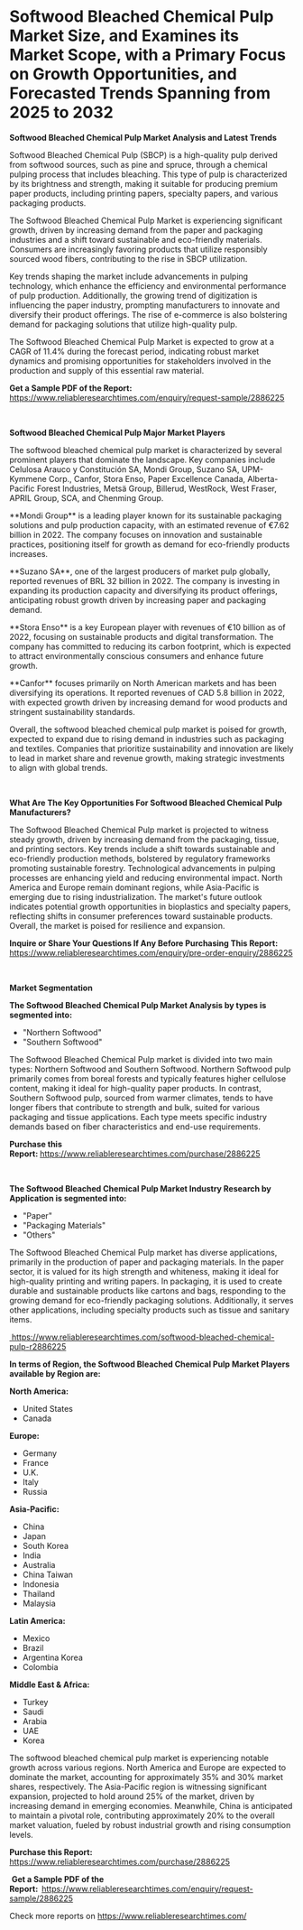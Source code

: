 <p><h1>Softwood Bleached Chemical Pulp Market Size, and Examines its Market Scope, with a Primary Focus on Growth Opportunities, and Forecasted Trends Spanning from 2025 to 2032</h1></p><p><strong>Softwood Bleached Chemical Pulp Market Analysis and Latest Trends</strong></p>
<p><p>Softwood Bleached Chemical Pulp (SBCP) is a high-quality pulp derived from softwood sources, such as pine and spruce, through a chemical pulping process that includes bleaching. This type of pulp is characterized by its brightness and strength, making it suitable for producing premium paper products, including printing papers, specialty papers, and various packaging products. </p><p>The Softwood Bleached Chemical Pulp Market is experiencing significant growth, driven by increasing demand from the paper and packaging industries and a shift toward sustainable and eco-friendly materials. Consumers are increasingly favoring products that utilize responsibly sourced wood fibers, contributing to the rise in SBCP utilization.</p><p>Key trends shaping the market include advancements in pulping technology, which enhance the efficiency and environmental performance of pulp production. Additionally, the growing trend of digitization is influencing the paper industry, prompting manufacturers to innovate and diversify their product offerings. The rise of e-commerce is also bolstering demand for packaging solutions that utilize high-quality pulp. </p><p>The Softwood Bleached Chemical Pulp Market is expected to grow at a CAGR of 11.4% during the forecast period, indicating robust market dynamics and promising opportunities for stakeholders involved in the production and supply of this essential raw material.</p></p>
<p><strong>Get a Sample PDF of the Report:&nbsp;</strong> <a href="https://www.reliableresearchtimes.com/enquiry/request-sample/2886225?utm_campaign=2454&utm_medium=2&utm_source=Github&utm_content=ia&utm_term=13032025&utm_id=softwood-bleached-chemical-pulp">https://www.reliableresearchtimes.com/enquiry/request-sample/2886225</a></p>
<p>&nbsp;</p>
<p><strong>Softwood Bleached Chemical Pulp Major Market Players</strong></p>
<p><p>The softwood bleached chemical pulp market is characterized by several prominent players that dominate the landscape. Key companies include Celulosa Arauco y Constitución SA, Mondi Group, Suzano SA, UPM-Kymmene Corp., Canfor, Stora Enso, Paper Excellence Canada, Alberta-Pacific Forest Industries, Metsä Group, Billerud, WestRock, West Fraser, APRIL Group, SCA, and Chenming Group.</p><p>**Mondi Group** is a leading player known for its sustainable packaging solutions and pulp production capacity, with an estimated revenue of €7.62 billion in 2022. The company focuses on innovation and sustainable practices, positioning itself for growth as demand for eco-friendly products increases.</p><p>**Suzano SA**, one of the largest producers of market pulp globally, reported revenues of BRL 32 billion in 2022. The company is investing in expanding its production capacity and diversifying its product offerings, anticipating robust growth driven by increasing paper and packaging demand.</p><p>**Stora Enso** is a key European player with revenues of €10 billion as of 2022, focusing on sustainable products and digital transformation. The company has committed to reducing its carbon footprint, which is expected to attract environmentally conscious consumers and enhance future growth.</p><p>**Canfor** focuses primarily on North American markets and has been diversifying its operations. It reported revenues of CAD 5.8 billion in 2022, with expected growth driven by increasing demand for wood products and stringent sustainability standards.</p><p>Overall, the softwood bleached chemical pulp market is poised for growth, expected to expand due to rising demand in industries such as packaging and textiles. Companies that prioritize sustainability and innovation are likely to lead in market share and revenue growth, making strategic investments to align with global trends.</p></p>
<p>&nbsp;</p>
<p><strong>What Are The Key Opportunities For Softwood Bleached Chemical Pulp Manufacturers?</strong></p>
<p><p>The Softwood Bleached Chemical Pulp market is projected to witness steady growth, driven by increasing demand from the packaging, tissue, and printing sectors. Key trends include a shift towards sustainable and eco-friendly production methods, bolstered by regulatory frameworks promoting sustainable forestry. Technological advancements in pulping processes are enhancing yield and reducing environmental impact. North America and Europe remain dominant regions, while Asia-Pacific is emerging due to rising industrialization. The market's future outlook indicates potential growth opportunities in bioplastics and specialty papers, reflecting shifts in consumer preferences toward sustainable products. Overall, the market is poised for resilience and expansion.</p></p>
<p><strong>Inquire or Share Your Questions If Any Before Purchasing This Report:</strong> <a href="https://www.reliableresearchtimes.com/enquiry/pre-order-enquiry/2886225?utm_campaign=2454&utm_medium=2&utm_source=Github&utm_content=ia&utm_term=13032025&utm_id=softwood-bleached-chemical-pulp">https://www.reliableresearchtimes.com/enquiry/pre-order-enquiry/2886225</a></p>
<p>&nbsp;</p>
<p><strong>Market Segmentation</strong></p>
<p><strong>The Softwood Bleached Chemical Pulp Market Analysis by types is segmented into:</strong></p>
<p><ul><li>"Northern Softwood"</li><li>"Southern Softwood"</li></ul></p>
<p><p>The Softwood Bleached Chemical Pulp market is divided into two main types: Northern Softwood and Southern Softwood. Northern Softwood pulp primarily comes from boreal forests and typically features higher cellulose content, making it ideal for high-quality paper products. In contrast, Southern Softwood pulp, sourced from warmer climates, tends to have longer fibers that contribute to strength and bulk, suited for various packaging and tissue applications. Each type meets specific industry demands based on fiber characteristics and end-use requirements.</p></p>
<p><strong>Purchase this Report:&nbsp;</strong><a href="https://www.reliableresearchtimes.com/purchase/2886225?utm_campaign=2454&utm_medium=2&utm_source=Github&utm_content=ia&utm_term=13032025&utm_id=softwood-bleached-chemical-pulp">https://www.reliableresearchtimes.com/purchase/2886225</a></p>
<p>&nbsp;</p>
<p><strong>The Softwood Bleached Chemical Pulp Market Industry Research by Application is segmented into:</strong></p>
<p><ul><li>"Paper"</li><li>"Packaging Materials"</li><li>"Others"</li></ul></p>
<p><p>The Softwood Bleached Chemical Pulp market has diverse applications, primarily in the production of paper and packaging materials. In the paper sector, it is valued for its high strength and whiteness, making it ideal for high-quality printing and writing papers. In packaging, it is used to create durable and sustainable products like cartons and bags, responding to the growing demand for eco-friendly packaging solutions. Additionally, it serves other applications, including specialty products such as tissue and sanitary items.</p></p>
<p><a href="https://www.reliableresearchtimes.com/softwood-bleached-chemical-pulp-r2886225?utm_campaign=2454&utm_medium=2&utm_source=Github&utm_content=ia&utm_term=13032025&utm_id=softwood-bleached-chemical-pulp">&nbsp;https://www.reliableresearchtimes.com/softwood-bleached-chemical-pulp-r2886225</a></p>
<p><strong>In terms of Region, the Softwood Bleached Chemical Pulp Market Players available by Region are:</strong></p>
<p>
    <p> <strong> North America: </strong>
        <ul>
            <li>United States</li>
            <li>Canada</li>
        </ul>
        </p> 
    <p> <strong> Europe: </strong>
        <ul>
            <li>Germany</li>
            <li>France</li>
            <li>U.K.</li>
            <li>Italy</li>
            <li>Russia</li>
        </ul>
        </p> 
    <p> <strong> Asia-Pacific: </strong>
        <ul>
            <li>China</li>
            <li>Japan</li>
            <li>South Korea</li>
            <li>India</li>
            <li>Australia</li>
            <li>China Taiwan</li>
            <li>Indonesia</li>
            <li>Thailand</li>
            <li>Malaysia</li>
        </ul>
        </p> 
    <p> <strong> Latin America: </strong>
        <ul>
            <li>Mexico</li>
            <li>Brazil</li>
            <li>Argentina Korea</li>
            <li>Colombia</li>
        </ul>
        </p> 
    <p> <strong> Middle East & Africa: </strong>
        <ul>
            <li>Turkey</li>
            <li>Saudi</li>
            <li>Arabia</li>
            <li>UAE</li>
            <li>Korea</li>
        </ul>
    </p>
    </p>
<p><p>The softwood bleached chemical pulp market is experiencing notable growth across various regions. North America and Europe are expected to dominate the market, accounting for approximately 35% and 30% market shares, respectively. The Asia-Pacific region is witnessing significant expansion, projected to hold around 25% of the market, driven by increasing demand in emerging economies. Meanwhile, China is anticipated to maintain a pivotal role, contributing approximately 20% to the overall market valuation, fueled by robust industrial growth and rising consumption levels.</p></p>
<p><strong>Purchase this Report: </strong><a href="https://www.reliableresearchtimes.com/purchase/2886225?utm_campaign=2454&utm_medium=2&utm_source=Github&utm_content=ia&utm_term=13032025&utm_id=softwood-bleached-chemical-pulp">https://www.reliableresearchtimes.com/purchase/2886225</a></p>
<p>&nbsp;<strong>Get a Sample PDF of the Report:&nbsp;&nbsp;</strong><a href="https://www.reliableresearchtimes.com/enquiry/request-sample/2886225?utm_campaign=2454&utm_medium=2&utm_source=Github&utm_content=ia&utm_term=13032025&utm_id=softwood-bleached-chemical-pulp">https://www.reliableresearchtimes.com/enquiry/request-sample/2886225</a></p>
<p><strong></strong></p>
<p>Check more reports on <a href="https://www.reliableresearchtimes.com/?utm_campaign=2454&utm_medium=2&utm_source=Github&utm_content=ia&utm_term=13032025&utm_id=softwood-bleached-chemical-pulp">https://www.reliableresearchtimes.com/</a></p>